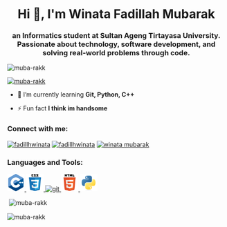 <h1 align="center">Hi 👋, I'm Winata Fadillah Mubarak</h1>
<h3 align="center">an Informatics student at Sultan Ageng Tirtayasa University. Passionate about technology, software development, and solving real-world problems through code.</h3>

<p align="left"> <img src="https://komarev.com/ghpvc/?username=muba-rakk&label=Profile%20views&color=0e75b6&style=flat-square" alt="muba-rakk" /> </p>

<p align="left"> <a href="https://github.com/ryo-ma/github-profile-trophy"><img src="https://github-profile-trophy.vercel.app/?username=muba-rakk" alt="muba-rakk" /></a> </p>

- 🌱 I’m currently learning **Git, Python, C++**

- ⚡ Fun fact **I think im handsome**

<h3 align="left">Connect with me:</h3>
<p align="left">
<a href="https://linkedin.com/in/fadillhwinata" target="blank"><img align="center" src="https://raw.githubusercontent.com/rahuldkjain/github-profile-readme-generator/master/src/images/icons/Social/linked-in-alt.svg" alt="fadillhwinata" height="30" width="40" /></a>
<a href="https://instagram.com/fadillhwinata" target="blank"><img align="center" src="https://raw.githubusercontent.com/rahuldkjain/github-profile-readme-generator/master/src/images/icons/Social/instagram.svg" alt="fadillhwinata" height="30" width="40" /></a>
<a href="https://www.youtube.com/c/winata mubarak" target="blank"><img align="center" src="https://raw.githubusercontent.com/rahuldkjain/github-profile-readme-generator/master/src/images/icons/Social/youtube.svg" alt="winata mubarak" height="30" width="40" /></a>
</p>

<h3 align="left">Languages and Tools:</h3>
<p align="left"> <a href="https://www.w3schools.com/cpp/" target="_blank" rel="noreferrer"> <img src="https://raw.githubusercontent.com/devicons/devicon/master/icons/cplusplus/cplusplus-original.svg" alt="cplusplus" width="40" height="40"/> </a> <a href="https://www.w3schools.com/css/" target="_blank" rel="noreferrer"> <img src="https://raw.githubusercontent.com/devicons/devicon/master/icons/css3/css3-original-wordmark.svg" alt="css3" width="40" height="40"/> </a> <a href="https://git-scm.com/" target="_blank" rel="noreferrer"> <img src="https://www.vectorlogo.zone/logos/git-scm/git-scm-icon.svg" alt="git" width="40" height="40"/> </a> <a href="https://www.w3.org/html/" target="_blank" rel="noreferrer"> <img src="https://raw.githubusercontent.com/devicons/devicon/master/icons/html5/html5-original-wordmark.svg" alt="html5" width="40" height="40"/> </a> <a href="https://www.python.org" target="_blank" rel="noreferrer"> <img src="https://raw.githubusercontent.com/devicons/devicon/master/icons/python/python-original.svg" alt="python" width="40" height="40"/> </a> </p>

<p>&nbsp;<img align="center" src="https://github-readme-stats.vercel.app/api?username=muba-rakk&show_icons=true&theme=dracula&locale=en" alt="muba-rakk" /></p>

<p><img align="center" src="https://github-readme-streak-stats.herokuapp.com/?user=muba-rakk&theme=dark" alt="muba-rakk" /></p>
